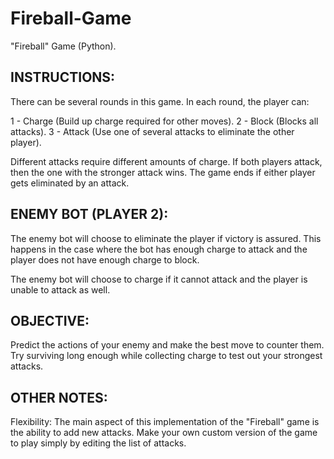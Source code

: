 # Fireball-Game
"Fireball" Game (Python).

## INSTRUCTIONS:
There can be several rounds in this game. In each round, the player can:

1 - Charge (Build up charge required for other moves). 
2 - Block  (Blocks all attacks). 
3 - Attack (Use one of several attacks to eliminate the other player). 

Different attacks require different amounts of charge. If both players attack, then the one with the stronger attack wins.
The game ends if either player gets eliminated by an attack.


## ENEMY BOT (PLAYER 2):
The enemy bot will choose to eliminate the player if victory is assured. This happens in the case where the bot has enough charge to attack and the player does not have enough charge to block.

The enemy bot will choose to charge if it cannot attack and the player is unable to attack as well. 


## OBJECTIVE:
Predict the actions of your enemy and make the best move to counter them. Try surviving long enough while collecting charge to test out your strongest attacks.


## OTHER NOTES:
Flexibility: The main aspect of this implementation of the "Fireball" game is the ability to add new attacks. Make your own custom version of the game to play simply by editing the list of attacks.
